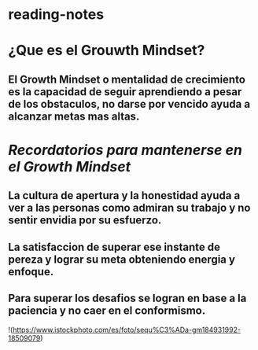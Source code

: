# reading-notes

# ¿Que es el Grouwth Mindset?

## El Growth Mindset o mentalidad de crecimiento es la capacidad de seguir aprendiendo a pesar de los obstaculos, no darse por vencido ayuda a alcanzar metas mas altas.

# **_Recordatorios para mantenerse en el Growth Mindset_**

## La cultura de apertura y la honestidad ayuda a ver a las personas como admiran su trabajo y no sentir envidia por su esfuerzo.
## La satisfaccion de superar ese instante de pereza y lograr su meta obteniendo energia y enfoque.
## Para superar los desafios se logran en base a la paciencia y no caer en el conformismo.

!(https://www.istockphoto.com/es/foto/sequ%C3%ADa-gm184931992-18509079)
